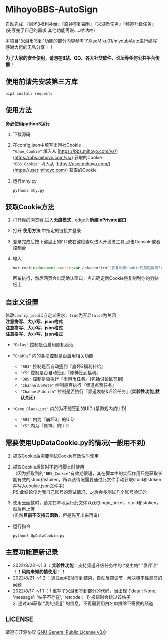 # MihoyoBBS-AutoSign
自动完成 『崩坏3福利补给』『原神签到福利』『米游币任务』『频道升级任务』  
(先写完了自己的需求,其他功能再说.....咕咕咕)

本项目"米游币签到"功能的部分内容参考了[XiaoMiku01/miyoubiAuto](https://github.com/XiaoMiku01/miyoubiAuto)进行编写  
感谢大佬的无私分享！！  

**为了大家的安全使用，请勿在B站、QQ、各大社交软件、论坛等任何公共平台传播！**

## 使用前请先安装第三方库
```shell
pip3 install requests
```

## 使用方法
**务必使用python3运行**  

1. 下载源码

2. 在config.json中填写米游社Cookie  
    `“Game_Cookie”` 填入从 [https://bbs.mihoyo.com/ys/](https://bbs.mihoyo.com/ys/) 获取的Cookie  
    `"BBS_Cookie"` 填入从 [https://user.mihoyo.com/](https://user.mihoyo.com/) 获取的Cookie

3. 运行mhy.py  
    ```shell
    python3 mhy.py
    ```

## 获取Cookie方法

1. 打开你的浏览器,进入**无痕模式** , edge为**新建InPrivate窗口**

2. 打开 **使用方法** 中指定的链接并登录

3. 登录完成后按下键盘上的`F12`或右键检查以进入开发者工具,点击Console或者控制台

4. 输入

   ```javascript
   var cookie=document.cookie;var ask=confirm('要复制该cookie到剪贴板吗?\n\n'+cookie);if(ask==true){copy(cookie);msg=cookie}
   ```

   回车执行，然后网页会出现确认窗口，点击确定后Cookie将复制到你的剪贴板上


## 自定义设置
修改`config.json`以自定义需求，`true`为开启`false`为关闭  
**注意拼写、大小写、json格式**  
**注意拼写、大小写、json格式**  
**注意拼写、大小写、json格式**  

- `"Delay"` 控制是否启用随机延迟

- `“Enable”` 内的各项控制是否启用相关功能  
    - `"BH3"` 控制是否自动签到『崩坏3福利补给』
    - `"YS"` 控制是否自动签到『原神签到福利』
    - `"BBS"` 控制是否执行『米游币任务』(包括讨论区签到)
    - `"ChannelUpVote"` 控制是否执行『频道点赞任务』
    - `"ChannelPublish"` 控制是否执行『频道发帖&评论任务』**(实验性功能,默认关闭)**

- `"Game_BlackList"` 内的为不想签到的UID (是游戏内的UID)
    - `"BH3"` 内为『崩坏3』的UID
    - `"YS"` 内为『原神』的UID

## 需要使用UpDataCookie.py的情况(**一般用不到**)

1. 抓取Cookie后需要测试Cookie有效性时使用

2. 抓取Cookie后暂时不运行脚本时使用  
    （因为抓取到的`"BBS_Cookie"`有效期很短，其在脚本中的实际作用只是获取长期有效的stuid和stoken，所以该情况需要通过此文件手动获取stuid和stoken并写入cookie.json文件中）  
    PS:此结论仅为我自己账号的测试情况，之后会多测试几个账号验证的

3. 使用云函数时，请先在本地运行此文件以获取login_ticket、stuid和stoken，然后再上传  
    (虽然**目前不支持云函数**，但是先写出来再说)

- 运行指令
    ```shell
    python3 UpDataCookie.py
    ```

## 主要功能更新记录
- 2022/8/23 -v1.3 ：**实验性功能**：支持频道升级任务中的 “发主帖” “发评论” **！！风险未知酌情使用！！**
- 2022/8/21 -v1.2 ：通过api校验签到结果，自动反馈调节，解决概率性漏签的问题
- 2022/8/17 -v1.1 ：1.重写了米游币签到部分的代码，当出现 {'data': None, 'message': '帖子不存在', 'retcode': -1} 报错时会跳过该帖子  
                    2. 通过api获取 “我的频道” 的信息，不再需要用白名单排除不需要的频道

## LICENSE
请遵守开源协议 [GNU General Public License v3.0](https://github.com/lingduzero666/MihoyoBBS-AutoSign/blob/main/LICENSE)